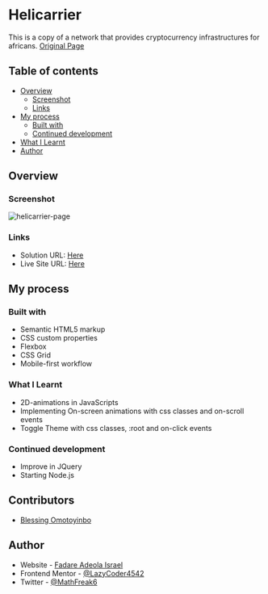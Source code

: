 # Helicarrier

This is a copy of a network that provides cryptocurrency infrastructures for africans.
[Original Page](https://helicarrier.studio)

## Table of contents

- [Overview](#overview)
  - [Screenshot](#screenshot)
  - [Links](#links)
- [My process](#my-process)
  - [Built with](#built-with)
  - [Continued development](#continued-development)
- [What I Learnt](#what-i-learnt)
- [Author](#author)

## Overview

### Screenshot
![helicarrier-page](https://user-images.githubusercontent.com/104224084/186528785-5c559c00-e8ab-4140-b262-65ab1417c039.png)

### Links

- Solution URL: [Here](https://github.com/LazyCoder4542/Helicarrier/find/master)
- Live Site URL: [Here](https://helicarrier-page.netlify.app)

## My process

### Built with

- Semantic HTML5 markup
- CSS custom properties
- Flexbox
- CSS Grid
- Mobile-first workflow

### What I Learnt
- 2D-animations in JavaScripts
- Implementing On-screen animations with css classes and on-scroll events
- Toggle Theme with css classes, :root and on-click events

### Continued development

- Improve in JQuery
- Starting Node.js

## Contributors
- [Blessing Omotoyinbo](https://www.twitter.com/blsnomot)

## Author

- Website - [Fadare Adeola Israel](https://lazycoder.great-site.net)
- Frontend Mentor - [@LazyCoder4542](https://www.frontendmentor.io/profile/LazyCoder4542)
- Twitter - [@MathFreak6](https://www.twitter.com/MathFreak6)
